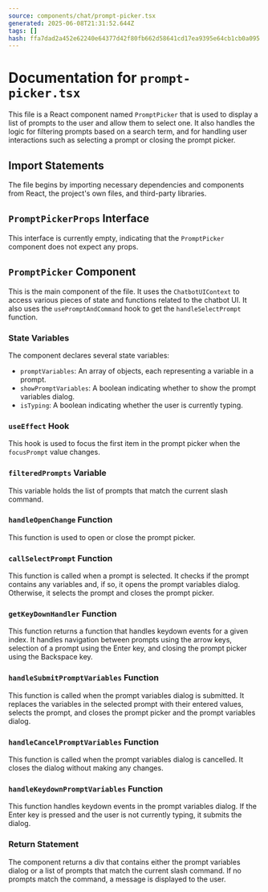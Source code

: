 ```yaml
---
source: components/chat/prompt-picker.tsx
generated: 2025-06-08T21:31:52.644Z
tags: []
hash: ffa7dad2a452e62240e64377d42f80fb662d58641cd17ea9395e64cb1cb0a095
---
```


# Documentation for `prompt-picker.tsx`

This file is a React component named `PromptPicker` that is used to display a list of prompts to the user and allow them to select one. It also handles the logic for filtering prompts based on a search term, and for handling user interactions such as selecting a prompt or closing the prompt picker.

## Import Statements

The file begins by importing necessary dependencies and components from React, the project's own files, and third-party libraries.

## `PromptPickerProps` Interface

This interface is currently empty, indicating that the `PromptPicker` component does not expect any props.

## `PromptPicker` Component

This is the main component of the file. It uses the `ChatbotUIContext` to access various pieces of state and functions related to the chatbot UI. It also uses the `usePromptAndCommand` hook to get the `handleSelectPrompt` function.

### State Variables

The component declares several state variables:

- `promptVariables`: An array of objects, each representing a variable in a prompt.
- `showPromptVariables`: A boolean indicating whether to show the prompt variables dialog.
- `isTyping`: A boolean indicating whether the user is currently typing.

### `useEffect` Hook

This hook is used to focus the first item in the prompt picker when the `focusPrompt` value changes.

### `filteredPrompts` Variable

This variable holds the list of prompts that match the current slash command.

### `handleOpenChange` Function

This function is used to open or close the prompt picker.

### `callSelectPrompt` Function

This function is called when a prompt is selected. It checks if the prompt contains any variables and, if so, it opens the prompt variables dialog. Otherwise, it selects the prompt and closes the prompt picker.

### `getKeyDownHandler` Function

This function returns a function that handles keydown events for a given index. It handles navigation between prompts using the arrow keys, selection of a prompt using the Enter key, and closing the prompt picker using the Backspace key.

### `handleSubmitPromptVariables` Function

This function is called when the prompt variables dialog is submitted. It replaces the variables in the selected prompt with their entered values, selects the prompt, and closes the prompt picker and the prompt variables dialog.

### `handleCancelPromptVariables` Function

This function is called when the prompt variables dialog is cancelled. It closes the dialog without making any changes.

### `handleKeydownPromptVariables` Function

This function handles keydown events in the prompt variables dialog. If the Enter key is pressed and the user is not currently typing, it submits the dialog.

### Return Statement

The component returns a div that contains either the prompt variables dialog or a list of prompts that match the current slash command. If no prompts match the command, a message is displayed to the user.
